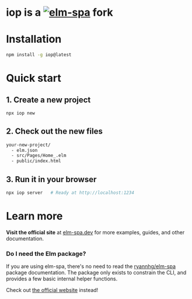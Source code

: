 # iop is a [![elm-spa](https://v6.elm-spa.dev/images/rounded-logo-bg.png)](https://elm-spa.dev) fork

# **Installation**

```bash
npm install -g iop@latest
```

# **Quick start**

## **1. Create a new project**

```bash
npx iop new
```

## **2. Check out the new files**

```bash
your-new-project/
  - elm.json
  - src/Pages/Home_.elm
  - public/index.html
```

## **3. Run it in your browser**

```bash
npx iop server   # Ready at http://localhost:1234
```

# **Learn more**

__Visit the official site__ at [elm-spa.dev](https://elm-spa.dev) for more examples, guides, and other documentation.

### **Do I need the Elm package?**

If you are using elm-spa, there's no need to read the [ryannhg/elm-spa](https://package.elm-lang.org/packages/ryannhg/elm-spa/latest/) package documentation. The package only exists to constrain the CLI, and provides a few basic internal helper functions. 

Check out [the official website](https://elm-spa.dev) instead!

